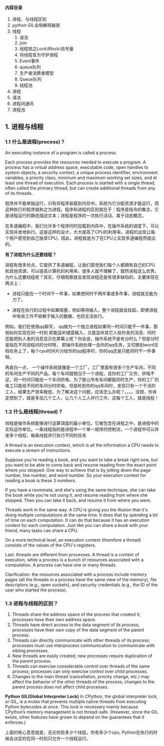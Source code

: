 #### 内容目录
1. 进程、与线程区别
2. python GIL全局解释器锁
3. 线程
    1. 语法
    2. join
    3. 线程锁之Lock\Rlock\信号量
    4. 将线程变为守护进程
    5. Event事件　
    6. queue队列
    7. 生产者消费者模型
    8. Queue队列
    9. 线程池
4. 进程
5. 语法
6. 进程间通讯
7. 进程池  

## 1. 进程与线程
### 1.1 什么是进程(process)？
An executing instance of a program is called a process.

Each process provides the resources needed to execute a program. A process has a virtual address space, executable code, open handles to system objects, a security context, a unique process identifier, environment variables, a priority class, minimum and maximum working set sizes, and at least one thread of execution. Each process is started with a single thread, often called the primary thread, but can create additional threads from any of its threads.

程序并不能单独运行，只有将程序装载到内存中，系统为它分配资源才能运行，而这种执行的程序就称之为进程。程序和进程的区别就在于：程序是指令的集合，它是进程运行的静态描述文本；进程是程序的一次执行活动，属于动态概念。

在多道编程中，我们允许多个程序同时加载到内存中，在操作系统的调度下，可以实现并发地执行。这是这样的设计，大大提高了CPU的利用率。进程的出现让每个用户感觉到自己独享CPU，因此，进程就是为了在CPU上实现多道编程而提出的。

**有了进程为什么还要线程？**

进程有很多优点，它提供了多道编程，让我们感觉我们每个人都拥有自己的CPU和其他资源，可以提高计算机的利用率。很多人就不理解了，既然进程这么优秀，为什么还要线程呢？其实，仔细观察就会发现进程还是有很多缺陷的，主要体现在两点上：

- 进程只能在一个时间干一件事，如果想同时干两件事或多件事，进程就无能为力了。

- 进程在执行的过程中如果阻塞，例如等待输入，整个进程就会挂起，即使进程中有些工作不依赖于输入的数据，也将无法执行。

例如，我们在使用qq聊天， qq做为一个独立进程如果同一时间只能干一件事，那他如何实现在同一时刻 即能监听键盘输入、又能监听其它人给你发的消息、同时还能把别人发的消息显示在屏幕上呢？你会说，操作系统不是有分时么？但是分时是指在不同进程间的分时呀， 即操作系统处理一会你的qq任务，又切换到word文档任务上了，每个cpu时间片分给你的qq程序时，你的qq还是只能同时干一件事呀。

再直白一点， 一个操作系统就像是一个工厂，工厂里面有很多个生产车间，不同的车间生产不同的产品，每个车间就相当于一个进程，且你的工厂又穷，供电不足，同一时间只能给一个车间供电，为了能让所有车间都能同时生产，你的工厂的电工只能给不同的车间分时供电，但是轮到你的qq车间时，发现只有一个干活的工人，结果生产效率极低，为了解决这个问题，应该怎么办呢？。。。。没错，你肯定想到了，就是多加几个工人，让几个人工人并行工作，这每个工人，就是线程！

 

### 1.2 什么是线程(thread)？

线程是操作系统能够进行运算调度的最小单位。它被包含在进程之中，是进程中的实际运作单位。一条线程指的是进程中一个单一顺序的控制流，一个进程中可以并发多个线程，每条线程并行执行不同的任务

A thread is an execution context, which is all the information a CPU needs to execute a stream of instructions.

Suppose you're reading a book, and you want to take a break right now, but you want to be able to come back and resume reading from the exact point where you stopped. One way to achieve that is by jotting down the page number, line number, and word number. So your execution context for reading a book is these 3 numbers.

If you have a roommate, and she's using the same technique, she can take the book while you're not using it, and resume reading from where she stopped. Then you can take it back, and resume it from where you were.

Threads work in the same way. A CPU is giving you the illusion that it's doing multiple computations at the same time. It does that by spending a bit of time on each computation. It can do that because it has an execution context for each computation. Just like you can share a book with your friend, many tasks can share a CPU.

On a more technical level, an execution context (therefore a thread) consists of the values of the CPU's registers.

Last: threads are different from processes. A thread is a context of execution, while a process is a bunch of resources associated with a computation. A process can have one or many threads.

Clarification: the resources associated with a process include memory pages (all the threads in a process have the same view of the memory), file descriptors (e.g., open sockets), and security credentials (e.g., the ID of the user who started the process).

 
### 1.3 进程与线程的区别？

1. Threads share the address space of the process that created it; processes have their own address space.
2. Threads have direct access to the data segment of its process; processes have their own copy of the data segment of the parent process.
3. Threads can directly communicate with other threads of its process; processes must use interprocess communication to communicate with sibling processes.
4. New threads are easily created; new processes require duplication of the parent process.
5. Threads can exercise considerable control over threads of the same process; processes can only exercise control over child processes.
6. Changes to the main thread (cancellation, priority change, etc.) may affect the behavior of the other threads of the process; changes to the parent process does not affect child processes.

**Python GIL(Global Interpreter Lock)**
In CPython, the global interpreter lock, or GIL, is a mutex that prevents multiple native threads from executing Python bytecodes at once. This lock is necessary mainly because CPython’s memory management is not thread-safe. (However, since the GIL exists, other features have grown to depend on the guarantees that it enforces.)

上面的核心意思就是，无论你启多少个线程，你有多少个cpu, Python在执行的时候会淡定的在同一时刻只允许一个线程运行。
